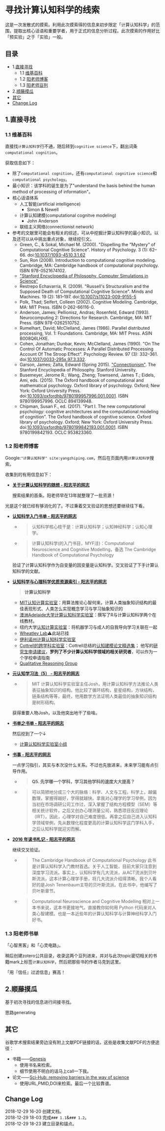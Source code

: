 # 寻找计算认知科学的线索

这是一次发散式的摸索。利用此次摸索得的信息来初步限定「计算认知科学」的范围，提取出核心话语和重要学者，用于正式的信息分析过程。此次摸索的作用好比「预实验」之于「实验」一般。

## 目录

* 1.[直接寻找](https://github.com/MaiYunfei2000/IA003project/blob/master/2018-12-29%2016-03%20myf-clue-computational-cognitive-science.md#1%E7%9B%B4%E6%8E%A5%E5%AF%BB%E6%89%BE)
	* 1.1 [维基百科](https://github.com/MaiYunfei2000/IA003project/blob/master/2018-12-29%2016-03%20myf-clue-computational-cognitive-science.md#11-%E7%BB%B4%E5%9F%BA%E7%99%BE%E7%A7%91)
	* 1.2 [阳老师博客](https://github.com/MaiYunfei2000/IA003project/blob/master/2018-12-29%2016-03%20myf-clue-computational-cognitive-science.md#12-%E9%98%B3%E8%80%81%E5%B8%88%E5%8D%9A%E5%AE%A2)
	* 1.3 [阳老师豆列](#jump)
* 2.[顺藤摸瓜](https://github.com/MaiYunfei2000/IA003project/blob/master/2018-12-29%2016-03%20myf-clue-computational-cognitive-science.md#13-%E9%98%B3%E8%80%81%E5%B8%88%E4%B9%A6%E5%8D%95)
* [其它](https://github.com/MaiYunfei2000/IA003project/blob/master/2018-12-29%2016-03%20myf-clue-computational-cognitive-science.md#%E5%85%B6%E5%AE%83)
* [Change Log](https://github.com/MaiYunfei2000/IA003project/blob/master/2018-12-29%2016-03%20myf-clue-computational-cognitive-science.md#change-log)

## 1.直接寻找

### 1.1 维基百科

直接找`计算认知科学`行不通，随后转到`cognitive science`下，翻出词条`computational cognition`。

获取信息如下：

* 除了`computational cognition`，还有`computational cognitive science`和`computational psychology`。
* 最小知识：该学科的诞生是为了"understand the basis behind the human method of processing of information"。
* 核心话语体系
	* 人工智能(artificial intelligence)
		* Simon & Newell
	* 计算认知建模(computational cognitve modeling)
		* John Anderson
	* 联结主义网络(connectionist network)  
* 参考的文献里可能会有相关的综述，可从中挖掘计算认知科学的最小知识。以及还可以从中挑出重点对象，继续挖引文。
	* Green, C., & Sokal, Michael M. (2000). "Dispelling the "Mystery" of Computational Cognitive Science". History of Psychology. 3 (1): 62–66. doi:[10.1037/1093-4510.3.1.62](https://doi.org/10.1037%2F1093-4510.3.1.62)
	* Sun, Ron (2008). Introduction to computational cognitive modeling. Cambridge, MA: Cambridge handbook of computational psychology. ISBN 978-0521674102.
	* ["Stanford Encyclopedia of Philosophy, Computer Simulations in Science"](http://plato.stanford.edu/entries/simulations-science/)
	* Restrepo Echavarria, R. (2009). "Russell's Structuralism and the Supposed Death of Computational Cognitive Science". Minds and Machines. 19 (2): 181–197. doi:[10.1007/s11023-009-9155-5](https://doi.org/10.1007%2Fs11023-009-9155-5)
	* Polk, Thad; Seifert, Colleen (2002). Cognitive Modeling. Cambridge, MA: MIT Press. ISBN 0-262-66116-0.
	* Anderson, James; Pellionisz, Andras; Rosenfeld, Edward (1993). Neurocomputing 2: Directions for Research. Cambridge, MA: MIT Press. ISBN 978-0262510752.
	*  Rumelhart, David; McClelland, James (1986). Parallel distributed processing, Vol. 1: Foundations. Cambridge, MA: MIT Press. ASIN B008Q6LHXE.
	* Cohen, Jonathan; Dunbar, Kevin; McClelland, James (1990). "On The Control Of Automatic Processes: A Parallel Distributed Processing Account Of The Stroop Effect". Psychology Review. 97 (3): 332–361. doi:[10.1037/0033-295x.97.3.332](https://doi.org/10.1037%2F0033-295x.97.3.332).
	* Garson, James; Zalta, Edward (Spring 2015). ["Connectionism"](http://plato.stanford.edu/archives/spr2015/entries/connectionism). The Stanford Encyclopedia of Philosophy. Stanford University.
	* Busemeyer, Jerome R.; Wang, Zheng; Townsend, James T.; Eidels, Ami, eds. (2015). The Oxford handbook of computational and mathematical psychology. Oxford library of psychology. Oxford; New York: Oxford University Press. doi:[10.1093/oxfordhb/9780199957996.001.0001](https://doi.org/10.1093%2Foxfordhb%2F9780199957996.001.0001). ISBN 9780199957996. OCLC 894139948.
	* Chipman, Susan F., ed. (2017). "Part I. The new computational psychology: cognitive architectures and the computational modeling of cognition". The Oxford handbook of cognitive science. Oxford library of psychology. Oxford; New York: Oxford University Press. doi:[10.1093/oxfordhb/9780199842193.001.0001](https://doi.org/10.1093%2Foxfordhb%2F9780199842193.001.0001). ISBN 9780199842193. OCLC 953823360.

### 1.2 阳老师博客

Google:`"计算认知科学" site:yangzhiping.com`，然后在页面内用`计算认知科学`搜索。  

收集到的有用信息如下：  

* **[关于计算认知科学的随想 - 阳志平的网志](https://www.yangzhiping.com/psy/cogsci.html)**  

	搜索结果的首条。阳老师早在13年就整理了一批资源！

光是这个就已经有够消化的了。不过秉着交叉验证的思想还要继续往下看。

* **[认知科学入门书单 - 阳志平的网志](https://www.yangzhiping.com/psy/CognitiveScience.html)**

	* > 认知科学核心枝干是：计算认知科学；认知神经科学；认知心理学。
	* > 计算认知科学(的入门书目，MYF注)：Computational Neuroscience and Cognitive Modelling，备选 The Cambridge Handbook of Computational Psychology  
	
	验证了计算认知科学作为自变量的因变量是认知科学。交叉验证了下手计算认知科学的文献。

* **[认知科学与心理科学优质资源索引 - 阳志平的网志](https://www.yangzhiping.com/info/resources)**


	> **计算认知科学**  
	* [MIT认知计算实验室](http://cocosci.mit.edu/)：用算法推论心智何来，计算人类抽象知识结构的最佳表现形式、人类怎么实现概念学习与学习抽象知识的
	* [澳洲Adelaide大学计算认知科学实验室](http://www.douban.com/group/topic/37190929/)：撰写了R与计算认知科学两个在线教材。
	* 纽约大学[认知计算实验室](http://gureckislab.org/)：将机器学习与成人的自我导向学习关联在一起
	* [Wheatley Lab](http://wheatlab.virb.com/research)⚠️此站已挂
	* [伊利诺州计算认知科学实验室](http://cogcomp.cs.illinois.edu/)
	* [Cottrell的跨学科实验室](http://cseweb.ucsd.edu/groups/guru/index.html)：Cottrell总结的[认知建模论文精选集](http://t.cn/zYQeXcs)； 他写的[研究生申请建议](http://dou.bz/2TGkV2)，**罗列了不少计算认知科学领域的相关研究者**，可以作为一个学校申请指南
	* [Qualitative Reasoning Group](http://www.qrg.northwestern.edu/ideas/ideas_index.html)

* **[元认知学习法（5） - 阳志平的网志](https://www.yangzhiping.com/worksmarter/chapter5/talk005)**

	* > MIT 计算认知科学实验室主任Josh，用计算认知科学方法推论人类表征抽象知识的结构。他比较了循环结构，星星结构，方块结构，链条结构等等，最终，他用数学方法证明人类最佳的抽象知识结构是树形结构。
	
	获得重要人物Josh，以及他突出地干了些啥。

* **[书单之书单 - 阳志平的网志](https://www.yangzhiping.com/psy/booklist.html)**

	然后挖到了一个↓

	* [计算认知科学实验室小组](http://www.douban.com/group/391831/)

* **[书事 - 阳志平的网志](https://www.yangzhiping.com/psy/2016books.html)**

	一点学习指引，其实与本次没什么关系。不过也先放进来，未来学习能有点引导作用。

	* > **Q5. 先学哪一个学科，学习其他学科的速度大大提高？**
	* > 可以简陋地分成三个大的脉络：科学、人文与工程。科学上，越偏数理，掌握得越好，学得就越快。拿我对心理学的学习举例，因为当初在市场调研公司工作过，深入掌握了结构方程模型（SEM）等相关统计软件，之后又创办心理测量公司，熟悉项目反应理论（IRT）。因此，心理学对自己难度很低。再拿之后自己进入认知科学领域举例，先从数理化程度更高的计算认知科学这门学科入手，之后认知科学就迎刃而解。
	
* **[2016 年读书札记 - 阳志平的网志](https://www.yangzhiping.com/psy/2016booklist.html)**
	
	继续交叉验证。
	
	* > The Cambridge Handbook of Computational Psychology 此书是计算认知科学入门教材首选。关于人工智能，目前大家只注意到深度学习流派。事实上，认知科学有几大流派，从ACT流派到贝叶斯流派，这本计算心理学手册，将几大流派介绍得清晰。我个人看好的是Josh Tenenbaum主导的贝叶斯流派。在此书中，他编写了贝叶斯章节。
	* > Computational Neuroscience and Cognitive Modelling 相对上一本书来说，这本书更接地气。直接教你如何用 Python 代码来对人类心智建模。也是一本近些年的计算认知科学与计算神经科学入门好书。

### 1.3 阳老师书单

「心智黑客」和「心灵电路」。

稍后创建zotero公共目录，收录这两个豆列进来，并对与此次topic密切相关的书籍mark上标签`计算认知科学`，然后把那些书的作者马克到这里。

「用『信任』过滤信息」赛高！

## 2.顺藤摸瓜

基于初次寻找的信息进行间接寻找。

思路generating

## 其它

谷歌学术搜索结果旁边没有附上文献PDF链接的话，这些是收集文献PDF的方便途径：

* 书籍——[Genesis](http://libgen.io/)
	* 使用书名来检索。
	* 细节使用不明白的话马上call一下我。
* 论文——[Sci-Hub: removing barriers in the way of science](https://sci-hub.tw/)
	* 使用URL,PMID,DOI来检索。最后一个比较靠谱。

## Change Log

2018-12-29 16-20 创建文档。  
2018-12-29 18-03 完成`### 1.1`&`### 1.2`。  
2018-12-29 18-23 建立目录和锚点。  